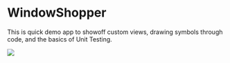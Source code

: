 # WindowShopper

This is quick demo app to showoff custom views, drawing symbols through code, and the basics of Unit Testing.

<p><img src="https://media.giphy.com/media/l4EoW5LsTZVdECn96/giphy.gif"></p>